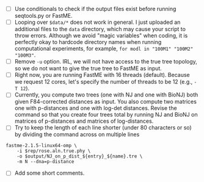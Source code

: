 - [ ] Use conditionals to check if the output files exist before running seqtools.py or FastME.
- [ ] Looping over `$data/*` does not work in general. I just uploaded an additional files to the `data` directory, which may cause your script to throw errors. Although we avoid "magic variables" when coding, it is perfectly okay to hardcode directory names when running computational experiments, for example, `for modl in "100M1" "100M2" "100M3"`.
- [ ] Remove `-u` option. IRL, we will not have access to the true tree topology, so we do not want to give the true tree to FastME as input.
- [ ] Right now, you are running FastME with 16 threads (default). Because we request 12 cores, let's specify the number of threads to be 12 (e.g., `-T 12`).
- [ ] Currently, you compute two trees (one with NJ and one with BioNJ) both given F84-corrected distances as input. You also compute two matrices one with p-distances and one with log-det distances. Revise the command so that you create four trees total by running NJ and BioNJ on matrices of p-distances and matrices of log-distances.
- [ ] Try to keep the length of each line shorter (under 80 characters or so) by dividing the command across on multiple lines
```
fastme-2.1.5-linux64-omp \
    -i $rep/rose.aln.true.phy \
    -o $output/NJ_on_p_dist_${entry}_${name}.tre \
    -m N --dna=p-distance
```
- [ ] Add some short comments.
